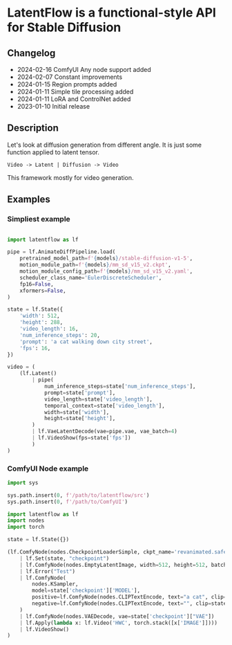 # LatentFlow is a functional-style API for Stable Diffusion

## Changelog

* 2024-02-16 ComfyUI Any node support added
* 2024-02-07 Constant improvements
* 2024-01-15 Region prompts added
* 2024-01-11 Simple tile processing added
* 2024-01-11 LoRA and ControlNet added
* 2023-01-10 Initial release


## Description

Let's look at diffusion generation from different angle.
It is just some function applied to latent tensor.

```
Video -> Latent | Diffusion -> Video
```

This framework mostly for video generation.

## Examples

### Simpliest example

```python

import latentflow as lf

pipe = lf.AnimateDiffPipeline.load(
    pretrained_model_path=f'{models}/stable-diffusion-v1-5',
    motion_module_path=f'{models}/mm_sd_v15_v2.ckpt',
    motion_module_config_path=f'{models}/mm_sd_v15_v2.yaml',
    scheduler_class_name='EulerDiscreteScheduler',
    fp16=False,
    xformers=False,
)

state = lf.State({
    'width': 512,
    'height': 288,
    'video_length': 16,
    'num_inference_steps': 20,
    'prompt': 'a cat walking down city street',
    'fps': 16,
})

video = (
    (lf.Latent()
        | pipe(
            num_inference_steps=state['num_inference_steps'],
            prompt=state['prompt'],
            video_length=state['video_length'],
            temporal_context=state['video_length'],
            width=state['width'],
            height=state['height'],
        )
        | lf.VaeLatentDecode(vae=pipe.vae, vae_batch=4)
        | lf.VideoShow(fps=state['fps'])
        )
)
```

### ComfyUI Node example
```python
import sys

sys.path.insert(0, f'/path/to/latentflow/src')
sys.path.insert(0, f'/path/to/ComfyUI')

import latentflow as lf
import nodes
import torch

state = lf.State({})

(lf.ComfyNode(nodes.CheckpointLoaderSimple, ckpt_name='revanimated.safetensors').apply()
    | lf.Set(state, "checkpoint")
    | lf.ComfyNode(nodes.EmptyLatentImage, width=512, height=512, batch_size=1)
    | lf.Error("Test")
    | lf.ComfyNode(
        nodes.KSampler,
        model=state['checkpoint']['MODEL'],
        positive=lf.ComfyNode(nodes.CLIPTextEncode, text="a cat", clip=state["checkpoint"]["CLIP"]).apply(),
        negative=lf.ComfyNode(nodes.CLIPTextEncode, text="", clip=state["checkpoint"]["CLIP"]).apply(),
    )
    | lf.ComfyNode(nodes.VAEDecode, vae=state['checkpoint']["VAE"])
    | lf.Apply(lambda x: lf.Video('HWC', torch.stack([x['IMAGE']])))
    | lf.VideoShow()
)
```
